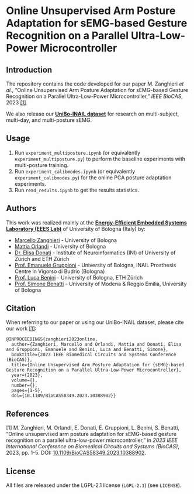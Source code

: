 # Online Unsupervised Arm Posture Adaptation for sEMG-based Gesture Recognition on a Parallel Ultra-Low-Power Microcontroller



## Introduction
The repository contains the code developed for our paper M. Zanghieri _et al._, “Online Unsupervised Arm Posture Adaptation for sEMG-based Gesture Recognition on a Parallel Ultra-Low-Power Microcontroller,” _IEEE BioCAS_, 2023 [[1]](#1).

We also release our [**UniBo-INAIL dataset**](https://github.com/pulp-bio/unibo-inail-semg-dataset/tree/main) for research on multi-subject, multi-day, and multi-posture sEMG.



## Usage
1. Run ``experiment_multiposture.ipynb`` (or equivalently ``experiment_multiposture.py``) to perform the baseline experiments with multi-posture training. 
2. Run ``experiment_calibmodes.ipynb`` (or equivalently ``experiment_calibmodes.py``) for the online PCA posture adaptation experiments.
3. Run ``read_results.ipynb`` to get the results statistics.



## Authors
This work was realized mainly at the [**Energy-Efficient Embedded Systems Laboratory (EEES Lab)**](https://dei.unibo.it/it/ricerca/laboratori-di-ricerca/eees) of University of Bologna (Italy) by:
- [Marcello Zanghieri](https://scholar.google.com/citations?user=WnIqQj4AAAAJ&hl=en) - University of Bologna
- [Mattia Orlandi](https://scholar.google.com/citations?hl=en&user=It3fdrEAAAAJ) - University of Bologna
- [Dr. Elisa Donati](https://scholar.google.com/citations?hl=en&user=03ZYhbIAAAAJ) - Institute of Neuroinformatics (INI) of University of Zürich and ETH Zürich
- [Prof. Emanuele Gruppioni](https://scholar.google.it/citations?user=PgLLxVsAAAAJ&hl=it) - University of Bologna, INAIL Prosthesis Centre in Vigorso di Budrio (Bologna)
- [Prof. Luca Benini](https://scholar.google.com/citations?hl=en&user=8riq3sYAAAAJ) - University of Bologna, ETH Zürich
- [Prof. Simone Benatti](https://scholar.google.com/citations?hl=en&user=8Fbi_kwAAAAJ) - University of Modena & Reggio Emilia, University of Bologna



## Citation
When referring to our paper or using our UniBo-INAIL dataset, please cite our work [[1]](#1):
```
@INPROCEEDINGS{zanghieri2023online,
  author={Zanghieri, Marcello and Orlandi, Mattia and Donati, Elisa and Gruppioni, Emanuele and Benini, Luca and Benatti, Simone},
  booktitle={2023 IEEE Biomedical Circuits and Systems Conference (BioCAS)}, 
  title={Online Unsupervised Arm Posture Adaptation for {sEMG}-based Gesture Recognition on a Parallel Ultra-Low-Power Microcontroller}, 
  year={2023},
  volume={},
  number={},
  pages={1-5},
  doi={10.1109/BioCAS58349.2023.10388902}}
```


## References

<a id="1">[1]</a>
M. Zanghieri, M. Orlandi, E. Donati, E. Gruppioni, L. Benini, S. Benatti,
“Online unsupervised arm posture adaptation for sEMG-based gesture recognition on a parallel ultra-low-power microcontroller,”
in _2023 IEEE International Conference on Biomedical Circuits and Systems (BioCAS)_,
2023,
pp. 1-5.
DOI: [10.1109/BioCAS58349.2023.10388902](https://doi.org/10.1109/BioCAS58349.2023.10388902).


## License
All files are released under the LGPL-2.1 license (`LGPL-2.1`) (see `LICENSE`).
